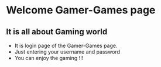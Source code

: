 # Welcome Gamer-Games page
## It is all about Gaming world
* It is login page of the Gamer-Games page.
* Just entering your username and password 
* You can enjoy the gaming !!!
